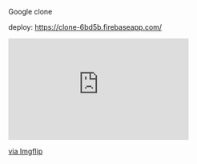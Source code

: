 Google clone

deploy: https://clone-6bd5b.firebaseapp.com/
<div style="width:360px;max-width:100%;"><div style="height:0;padding-bottom:56.11%;position:relative;"><iframe width="360" height="202" style="position:absolute;top:0;left:0;width:100%;height:100%;" frameBorder="0" src="https://imgflip.com/embed/4dxev6"></iframe></div><p><a href="https://imgflip.com/gif/4dxev6">via Imgflip</a></p></div>
